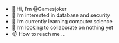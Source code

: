 - 👋 Hi, I’m @Gamesjoker
- 👀 I’m interested in database and security
- 🌱 I’m currently learning computer science
- 💞️ I’m looking to collaborate on nothing yet
- 📫 How to reach me ...

<!---
Gamesjoker/Gamesjoker is a ✨ special ✨ repository because its `README.md` (this file) appears on your GitHub profile.
You can click the Preview link to take a look at your changes.
--->
